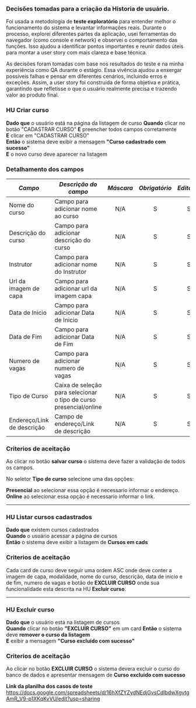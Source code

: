 ### Decisões tomadas para a criação da Historia de usuário.

Foi usada a metodologia de **teste exploratório** para entender melhor o funcionamento do sistema e levantar informações reais. Durante o processo, explorei diferentes partes da aplicação, usei ferramentas do navegador (como console e network) e observei o comportamento das funções. Isso ajudou a identificar pontos importantes e reunir dados úteis para montar a user story com mais clareza e base técnica.

As decisões foram tomadas com base nos resultados do teste e na minha experiência como QA durante o estágio. Essa vivência ajudou a enxergar possíveis falhas e pensar em diferentes cenários, incluindo erros e exceções. Assim, a user story foi construída de forma objetiva e prática, garantindo que refletisse o que o usuário realmente precisa e trazendo valor ao produto final.

### HU Criar curso
**Dado que** o usuário está na página da listagem de curso
**Quando** clicar no botão "CADASTRAR CURSO"
**E** preencher todos campos corretamente  
**E** clicar em "CADASTRAR CURSO"  
**Então** o sistema deve exibir a mensagem **"Curso cadastrado com sucesso"**  
**E** o novo curso deve aparecer na listagem  

### Detalhamento dos campos 
| *Campo* | *Descrição do campo* | *Máscara* | *Obrigatório* | *Editável* | *Tipo* | *Tam* |
|-----------|------------------------|:-----------:|:---------------:|:------------:|:--------:|:-------:|
| Nome do curso |Campo para adicionar nome ao curso | N/A | S | S | Textual | N/A |
| Descrição do curso |Campo para adicionar descrição do curso | N/A | S | S | Textual | N/A |
| Instrutor |Campo para adicionar nome do Instrutor | N/A | S | S | Textual | N/A |
| Url da imagem de capa |Campo para adicionar url da imagem capa | N/A | S | S | Link | N/A |
| Data de Inicio |Campo para adicionar Data de Inicio | N/A | S | S | Date | N/A |
| Data de Fim |Campo para adicionar Data de Fim | N/A | S | S | Date | N/A |
| Numero de vagas |Campo para adicionar numero de vagas | N/A | S | S | Numerico | N/A |
| Tipo de Curso |Caixa de seleção para selecionar o tipo de curso presencial/online | N/A | S | S | Caixa de seleção | N/A |
|Endereço/Link de descrição |Campo de endereço/Link de descrição | N/A | S | S | textual/Link | N/A |

### Criterios de aceitação

Ao clicar no botão **salvar curso** o sistema deve fazer a validação de todos os campos.

No seletor **Tipo de curso** selecione uma das opções:



**Presencial** ao selecionar essa opção é necessario informar o endereço.  
**Online** ao selecionar essa opção é necessario informar o link. 


---

### HU Listar cursos cadastrados
**Dado que** existem cursos cadastrados  
**Quando** o usuário acessar a página de cursos  
**Então** o sistema deve exibir a listagem de **Cursos em cads**  

### Criterios de aceitação

Cada card de curso deve seguir uma ordem ASC onde deve conter a imagem de capa, modalidade, nome do curso, descrição, data de inicio e de fim, numero de vagas e botão de **EXCLUIR CURSO** onde sua funcionalidade esta descrita na HU **Excluir curso**.


---

### HU Excluir curso
**Dado que** o usuário está na listagem de cursos  
**Quando** clicar no botão **"EXCLUIR CURSO"** em um card
**Então** o sistema deve **remover o curso da listagem**  
**E** exibir a mensagem **"Curso excluído com sucesso"**

### Criterios de aceitação

Ao clicar no botão **EXCLUIR CURSO** o sistema devera excluir o curso do banco de dados e apresentar mensagem de **Curso excluido com sucesso**


**Link da planilha dos casos de  teste**
https://docs.google.com/spreadsheets/d/16hXfZYZydNEdjGvsCdIbdwXgvtgAmR_V9-p1XKqKvVU/edit?usp=sharing